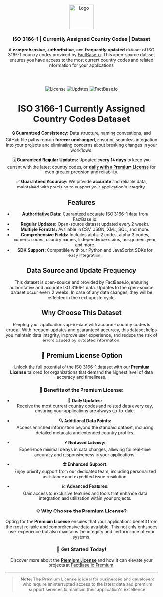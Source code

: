 <!-- PROJECT LOGO -->
<br />
<div align="center">
  <a href="https://github.com/FactBaseIO/factbase-open-data/">
    <img src="https://avatars.githubusercontent.com/u/189719285?s=400&u=992d9018b9bb4c7458ea22cc4106022e877c0908&v=4" alt="Logo" width="80" height="80">
  </a>

  <h3 align="center">ISO 3166-1 | Currently Assigned Country Codes | Dataset</h3>

  <div align="center">
    <p>
        A <strong>comprehensive</strong>, <strong>authoritative</strong>, and <strong>frequently updated</strong> dataset of ISO 3166-1 country codes provided by 
        <a href="https://factbase.io" target="_blank" rel="noopener noreferrer">FactBase.io</a>. 
        This open-source dataset ensures you have access to the most current country codes and related information for your applications.
    </p>
    <br />
    <br />
  </div>

![License](https://img.shields.io/github/license/FactBaseIO/factbase-open-data?style=for-the-badge)
![Updates](https://img.shields.io/badge/updates-every%202%20weeks-blue?style=for-the-badge)
![FactBase.io](https://img.shields.io/badge/dataset-FactBase.io-orange?style=for-the-badge)


# ISO 3166-1 Currently Assigned Country Codes Dataset



🔒 **Guaranteed Consistency:** Data structure, naming conventions, and GitHub file paths remain **forever unchanged**, ensuring seamless integration into your projects and eliminating concerns about breaking changes in your workflows.

🗓️ **Guaranteed Regular Updates:** Updated **every 14 days** to keep you current with the latest country codes, or **[daily with a Premium License](https://factbase.io/premium)** for even greater precision and reliability.

✅ **Guaranteed Accuracy:** We provide **accurate** and reliable data, maintained with precision to support your application's integrity.



## Features

- **Authoritative Data:** Guaranteed accurate ISO 3166-1 data from FactBase.io.
- **Regular Updates:** Open-source dataset updated every 2 weeks.
- **Multiple Formats:** Available in CSV, JSON, XML, SQL, and more.
- **Comprehensive Fields:** Includes alpha-2 codes, alpha-3 codes, numeric codes, country names, independence status, assignment year, and more.
- **SDK Support:** Compatible with our Python and JavaScript SDKs for easy integration.

## Data Source and Update Frequency

This dataset is open-source and provided by FactBase.io, ensuring authoritative and accurate ISO 3166-1 data. Updates to the open-source dataset occur every 2 weeks. In case of any data changes, they will be reflected in the next update cycle.

## Why Choose This Dataset

Keeping your applications up-to-date with accurate country codes is crucial. With frequent updates and guaranteed accuracy, this dataset helps you maintain data integrity, improve user experience, and reduce the risk of errors caused by outdated information.

## 🚀 Premium License Option

Unlock the full potential of the ISO 3166-1 dataset with our **Premium License** tailored for organizations that demand the highest level of data accuracy and timeliness.

### 🌟 **Benefits of the Premium License:**

- **📅 Daily Updates:**  
  Receive the most current country codes and related data every day, ensuring your applications are always up-to-date.

- **🔍 Additional Data Points:**  
  Access enriched information beyond the standard dataset, including detailed metadata and extended country profiles.

- **⚡ Reduced Latency:**  
  Experience minimal delays in data changes, allowing for real-time accuracy and responsiveness in your applications.

- **🛠️ Enhanced Support:**  
  Enjoy priority support from our dedicated team, including personalized assistance and expedited issue resolution.

- **📈 Advanced Features:**  
  Gain access to exclusive features and tools that enhance data integration and utilization within your projects.

### 💡 **Why Choose the Premium License?**

Opting for the **Premium License** ensures that your applications benefit from the most reliable and comprehensive data available. This not only enhances user experience but also maintains the integrity and performance of your systems.

### 🔗 **Get Started Today!**

Discover more about the **[Premium License](https://factbase.io/premium)** and how it can elevate your projects at [FactBase.io Premium](https://factbase.io/premium).

---

> **Note:** The Premium License is ideal for businesses and developers who require uninterrupted access to the latest data and premium support services to maintain their application's excellence.

